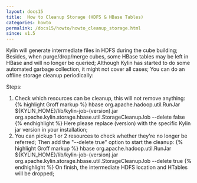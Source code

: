 ```yaml
---
layout: docs15
title:  How to Cleanup Storage (HDFS & HBase Tables)
categories: howto
permalink: /docs15/howto/howto_cleanup_storage.html
since: v1.5
---
```


Kylin will generate intermediate files in HDFS during the cube building; Besides, when purge/drop/merge cubes, some HBase tables may be left in HBase and will no longer be queried; Although Kylin has started to do some 
automated garbage collection, it might not cover all cases; You can do an offline storage cleanup periodically:

Steps:
1. Check which resources can be cleanup, this will not remove anything:
{% highlight Groff markup %}
hbase org.apache.hadoop.util.RunJar ${KYLIN_HOME}/lib/kylin-job-(version).jar org.apache.kylin.storage.hbase.util.StorageCleanupJob --delete false
{% endhighlight %}
Here please replace (version) with the specific Kylin jar version in your installation;
2. You can pickup 1 or 2 resources to check whether they're no longer be referred; Then add the "--delete true" option to start the cleanup:
{% highlight Groff markup %}
hbase org.apache.hadoop.util.RunJar ${KYLIN_HOME}/lib/kylin-job-(version).jar org.apache.kylin.storage.hbase.util.StorageCleanupJob --delete true
{% endhighlight %}
On finish, the intermediate HDFS location and HTables will be dropped;
